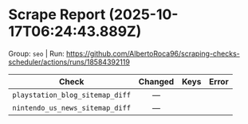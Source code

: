 # Scrape Report (2025-10-17T06:24:43.889Z)

Group: `seo`  |  Run: https://github.com/AlbertoRoca96/scraping-checks-scheduler/actions/runs/18584392119

| Check | Changed | Keys | Error |
|---|:---:|:--|:--|
| `playstation_blog_sitemap_diff` | — |  |  |
| `nintendo_us_news_sitemap_diff` | — |  |  |

